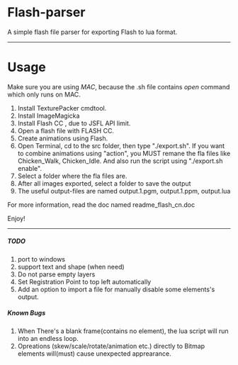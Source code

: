 Flash-parser
============

A simple flash file parser for exporting Flash to lua format.

------------

Usage
=====
Make sure you are using *MAC*, because the .sh file contains *open* command which only runs on MAC.

1. Install TexturePacker cmdtool.
2. Install ImageMagicka
3. Install Flash CC , due to JSFL API limit.
4. Open a flash file with FLASH CC.
5. Create animations using Flash.
6. Open Terminal, cd to the src folder, then type "./export.sh".
   If you want to combine animations using "action", you MUST remane the fla files like Chicken_Walk, Chicken_Idle. And also run the script using "./export.sh enable".
7. Select a folder where the fla files are.
8. After all images exported, select a folder to save the output
9. The useful output-files are named output.1.pgm, output.1.ppm, output.lua

For more information, read the doc named readme_flash_cn.doc

Enjoy!
_____

##### TODO
1. port to windows
2. support text and shape (when need)
3. Do not parse empty layers
4. Set Registration Point to top left automatically
5. Add an option to import a file for manually disable some elements's output.


##### Known Bugs
1. When There's a blank frame(contains no element), the lua script will run into an endless loop.
2. Opreations (skew/scale/rotate/animation etc.) directly to Bitmap elements will(must) cause unexpected apprearance.

